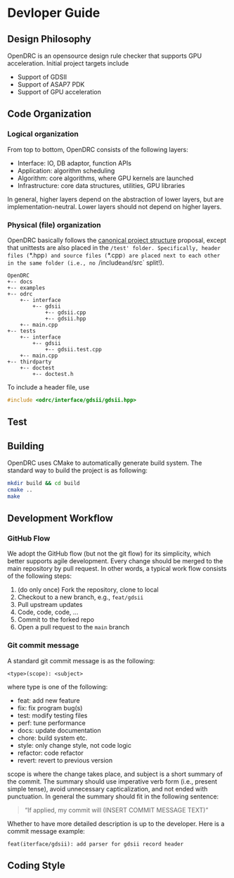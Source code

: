 # Devloper Guide

## Design Philosophy

OpenDRC is an opensource design rule checker that supports GPU acceleration.
Initial project targets include 
- Support of GDSII
- Support of ASAP7 PDK
- Support of GPU acceleration

## Code Organization

### Logical organization
From top to bottom, OpenDRC consists of the following layers:
- Interface: IO, DB adaptor, function APIs
- Application: algorithm scheduling
- Algorithm: core algorithms, where GPU kernels are launched
- Infrastructure: core data structures, utilities, GPU libraries

In general, higher layers depend on the abstraction of lower layers, but are implementation-neutral.
Lower layers should not depend on higher layers.

### Physical (file) organization
OpenDRC basically follows the [canonical project structure](https://www.open-std.org/jtc1/sc22/wg21/docs/papers/2018/p1204r0.html#tests-unit) proposal, except that unittests are also placed in the `/test' folder.
Specifically, header files (`\*.hpp`) and source files (`\*.cpp`) are placed next to each other in the same folder (i.e., no `/include` and `/src` split!).

```
OpenDRC
+-- docs
+-- examples
+-- odrc
    +-- interface
        +-- gdsii
            +-- gdsii.cpp
            +-- gdsii.hpp
    +-- main.cpp
+-- tests
    +-- interface
        +-- gdsii
            +-- gdsii.test.cpp
    +-- main.cpp
+-- thirdparty
    +-- doctest
        +-- doctest.h
```

To include a header file, use
```c++
#include <odrc/interface/gdsii/gdsii.hpp>
```

## Test

## Building
OpenDRC uses CMake to automatically generate build system.
The standard way to build the project is as following:
```bash
mkdir build && cd build
cmake ..
make
```

## Development Workflow

### GitHub Flow
We adopt the GitHub flow (but not the git flow) for its simplicity, which better supports agile development.
Every change should be merged to the main repository by pull request.
In other words, a typical work flow consists of the following steps:

1. (do only once) Fork the repository, clone to local
2. Checkout to a new branch, e.g., `feat/gdsii`
3. Pull upstream updates
4. Code, code, code, ...
5. Commit to the forked repo
6. Open a pull request to the `main` branch

### Git commit message
A standard git commit message is as the following:
```
<type>(scope): <subject>
```

where type is one of the following:
- feat: add new feature
- fix: fix program bug(s)
- test: modify testing files
- perf: tune performance
- docs: update documentation
- chore: build system etc.
- style: only change style, not code logic
- refactor: code refactor
- revert: revert to previous version

scope is where the change takes place, and subject is a short summary of the commit.
The summary should use imperative verb form (i.e., present simple tense), avoid unnecessary capticalization, and not ended with punctuation.
In general the summary should fit in the following sentence:

> “If applied, my commit will (INSERT COMMIT MESSAGE TEXT)”

Whether to have more detailed description is up to the developer.
Here is a commit message example:
```
feat(iterface/gdsii): add parser for gdsii record header
```

## Coding Style
